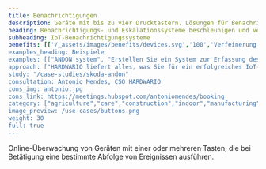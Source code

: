 ```yaml
---
title: Benachrichtigungen
description: Geräte mit bis zu vier Drucktastern. Lösungen für Benachrichtigungen sind für Projekte im Freien, in der Industrie und im Gesundheitswesen geeignet.
heading: Benachrichtigungs- und Eskalationssysteme beschleunigen und verfeinern die Prozesse
subheading: IoT-Benachrichtigungssysteme
benefits: [['/_assets/images/benefits/devices.svg','100','Verfeinerung und Beschleunigung','Durch Vorprogrammierung der Taste wird die Information sofort in der erwarteten Qualität übertragen.'],['/_assets/images/benefits/implementation.svg','100',Zeitprotokollierung','Aufzeichnung des Zeitpunkts des Ereignisses, Steuerung des Ereignislösungsprozesses und Festlegung der Eskalation'],['/_assets/images/benefits/notification.svg','50','Benachrichtigungsvariabilität','Senden Sie Benachrichtigungen nativ über WhatsApp, Microsoft Teams oder andere Systeme.']]
examples_heading: Beispiele
examples: [["ANDON system", "Erstellen Sie ein System zur Erfassung des aktuellen Produktionsstatus am Arbeitsplatz."],[" Bediener anrufen","Das System ermöglicht es, einen Wartungsmitarbeiter anzurufen oder eine Störung zu melden."],["Notrufknopf","Das System des sofortigen Hilferufs für ältere Menschen oder Patienten."],["Anforderung/Aufgabenerfassung","Erfassen Sie einen Prozessschritt oder die Notwendigkeit, Material zu bevorraten."]]
approach: ["HARDWARIO liefert alles, was Sie für ein erfolgreiches IoT-Benachrichtigungsprojekt benötigen - von Geräten bis hin zu Cloud-Umgebungen und APIs. Unsere Produkte und Dienstleistungen umfassen IoT-Geräte und -Sensoren, die über LPWAN-Netzwerke, Konnektivität, cloudbasiertes Gerätemanagement und APIs für die Integration mit anderen Systemen von überall aus leicht mit dem Internet verbunden werden können."]
study: "/case-studies/skoda-andon"
consultation: Antonio Mendes, CSO HARDWARIO
cons_img: antonio.jpg
cons_link: https://meetings.hubspot.com/antoniomendes/booking
category: ["agriculture","care","construction","indoor","manufacturing","retail"]
image_preview: /use-cases/buttons.png
weight: 30
full: true
---
```


Online-Überwachung von Geräten mit einer oder mehreren Tasten, die bei Betätigung eine bestimmte Abfolge von Ereignissen ausführen.
